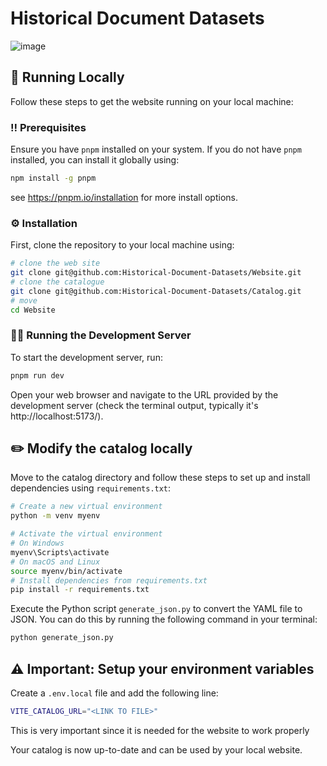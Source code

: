# Historical Document Datasets
![image](https://github.com/user-attachments/assets/f196e391-6e28-49f4-80be-38476b10fccf)


## 🚀 Running Locally

Follow these steps to get the website running on your local machine:

### ‼️ Prerequisites

Ensure you have `pnpm` installed on your system. If you do not have `pnpm` installed, you can install it globally using:

```bash
npm install -g pnpm
```

see https://pnpm.io/installation for more install options.

### ⚙️ Installation

First, clone the repository to your local machine using:

```bash
# clone the web site
git clone git@github.com:Historical-Document-Datasets/Website.git
# clone the catalogue
git clone git@github.com:Historical-Document-Datasets/Catalog.git
# move
cd Website
```

### 🏃‍♂️ Running the Development Server

To start the development server, run:

```bash
pnpm run dev
```

Open your web browser and navigate to the URL provided by the development server (check the terminal output, typically it's http://localhost:5173/).

## ✏️ Modify the catalog locally

Move to the catalog directory and follow these steps to set up and install dependencies using `requirements.txt`:

```bash
# Create a new virtual environment
python -m venv myenv

# Activate the virtual environment
# On Windows
myenv\Scripts\activate
# On macOS and Linux
source myenv/bin/activate
# Install dependencies from requirements.txt
pip install -r requirements.txt
```

Execute the Python script `generate_json.py` to convert the YAML file to JSON. You can do this by running the following command in your terminal:

```bash
python generate_json.py
```

## ⚠️ Important: Setup your environment variables

Create a `.env.local` file and add the following line:

```bash
VITE_CATALOG_URL="<LINK TO FILE>"
```

This is very important since it is needed for the website to work properly

Your catalog is now up-to-date and can be used by your local website.
